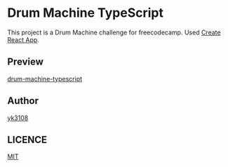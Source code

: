 # Drum Machine TypeScript

This project is a Drum Machine challenge for freecodecamp.
Used [Create React App](https://github.com/facebook/create-react-app).

## Preview

[drum-machine-typescript](https://yk3108.github.io/drum-machine-typescript/)

## Author

[yk3108](https://github.com/yk3108)

## LICENCE

[MIT](./LICENSE)
